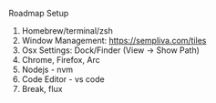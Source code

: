 Roadmap Setup
1. Homebrew/terminal/zsh
2. Window Management: https://sempliva.com/tiles
3. Osx Settings: Dock/Finder (View -> Show Path)
4. Chrome, Firefox, Arc
5. Nodejs - nvm
6. Code Editor - vs code
7. Break, flux

